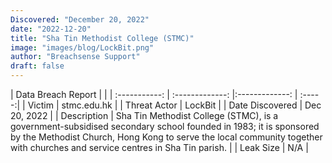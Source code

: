 ```yaml
---
Discovered: "December 20, 2022"
date: "2022-12-20"
title: "Sha Tin Methodist College (STMC)"
image: "images/blog/LockBit.png"
author: "Breachsense Support"
draft: false
---
```


| Data Breach Report           |              | 
| :-----------: | :-------------:     |:-------------:    | :-----:|
| Victim      | stmc.edu.hk      | 
| Threat Actor      | LockBit      | 
| Date Discovered      | Dec 20, 2022      | 
| Description      | Sha Tin Methodist College (STMC), is a government-subsidised secondary school founded in 1983; it is sponsored by the Methodist Church, Hong Kong to serve the local community together with churches and service centres in Sha Tin parish.      | 
| Leak Size      | N/A      | 

